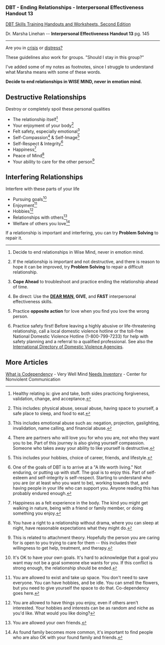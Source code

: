 ﻿### DBT - Ending Relationships - Interpersonal Effectiveness Handout 13

[DBT Skills Training Handouts and Worksheets, Second Edition](https://behavioraltech.org/store/books/dbt-skills-training-handouts-and-worksheets-second-edition/)

Dr. Marsha Linehan -- **Interpersonal Effectiveness Handout 13** pg. 145

----------------------------

Are you in [crisis](https://www.sitwithariadne.com/2021/05/dbt-crisis-survival.html) or [distress?](https://www.sitwithariadne.com/2021/06/dbt-reality-acceptance-skills.html) 

These guidelines also work for groups. "Should I stay in this group?"

I've added some of my notes as footnotes, since I struggle to understand what Marsha means with some of these words.

**Decide to end relationships in WISE MIND, never in emotion mind.**

## Destructive Relationships
Destroy or completely spoil these personal qualities
- The relationship itself[^relate]
- Your enjoyment of your body[^abuse]
- Felt safety, especially emotional[^safety]
- Self-Compassion[^self-compassion] & Self-Image[^self-image]
- Self-Respect & Integrity[^self-respect] 
- Happiness[^happiness] 
- Peace of Mind[^drama] 
-  Your ability to care for the other person[^attachment]


[^relate]: Healthy relating is: give and take, both sides practicing forgiveness, validation, change, and acceptance. 

[^abuse]: This includes: physical abuse, sexual abuse, having space to yourself, a safe place to sleep, and food to eat.

[^safety]: This includes emotional abuse such as: negation, projection, gaslighting, invalidation, name calling, and financial abuse.

[^self-respect]: One of the goals of DBT is to arrive at a "A life worth living." Not enduring, or putting up with stuff. The goal is to enjoy this. Part of self-esteem and self-integrity is self-respect. Starting to understand who you are (or at least who you want to be), working towards that, and having people in your life who can support you. Anyone reading this has probably endured enough.

[^self-compassion]: There are partners who will love you for who you are, not who they want you to be. Part of this journey is also giving yourself compassion. Someone who takes away your ability to like yourself is destructive.

[^self-image]: This includes your hobbies, choice of career, friends, and lifestyle.

[^happiness]: Happiness as a felt experience in the body. The kind you might get walking in nature, being with a friend or family member, or doing something you enjoy.

[^attachment]: This is related to attachment theory. Hopefully the person you are caring for is open to you trying to care for them -- this includes their willingness to get help, treatment, and therapy.

[^drama]: You have a right to a relationship without drama, where you can sleep at night, have reasonable expectations what they might do.

## Interfering Relationships
Interfere with these parts of your life
  - Pursuing goals[^goals]
  - Enjoyment[^enjoyment]
  - Hobbies[^hobbies]
  - Relationships with others[^others]
  - Welfare of others you love[^love]

If a relationship is important and interfering, you can try **Problem Solving** to repair it.

[^goals]: It's OK to have your own goals. It's hard to acknowledge that a goal you want may not be a goal someone else wants for you. If this conflict is strong enough, the relationship should be ended.

[^enjoyment]: You are allowed to exist and take up space. You don't need to save everyone. You can have hobbies, and be idle. You can smell the flowers, but you need to give yourself the space to do that. Co-dependency goes here.

[^hobbies]: You are allowed to have things you enjoy, even if others aren't interested. Your hobbies and interests can be as random and niche as you'd like. What would you like doing?

[^others]: You are allowed your own friends.

[^love]: As found family becomes more common, it's important to find people who are also OK with your found family and friends.

---

1. Decide to end relationships in Wise Mind, never in emotion mind.

1. If the relationship is important and not destructive, and there is reason to hope it can be improved, try **Problem Solving** to repair a difficult relationship.

1. **Cope Ahead** to troubleshoot and practice ending the relationship ahead of time.

1. Be direct: Use the **[DEAR MAN](https://www.sitwithariadne.com/2021/07/dbt-dear-man.html), GIVE**, and **FAST** interpersonal effectiveness skills.

1. Practice **opposite action** for love when you find you love the wrong person.

1. Practice safety first!
Before leaving a highly abusive or life-threatening relationship, call a local domestic violence hotline or the toll-free National Domestic Violence Hotline (1-800-799-7233) for help with safety planning and a referral to a qualified professional. See also the [International Directory of Domestic Violence Agencies](https://www.hotpeachpages.net/).

## More Articles
[What is Codependency](https://www.verywellmind.com/what-is-codependency-5072124) - Very Well Mind
[Needs Inventory](https://www.cnvc.org/training/resource/needs-inventory) - Center for Nonviolent Communication
